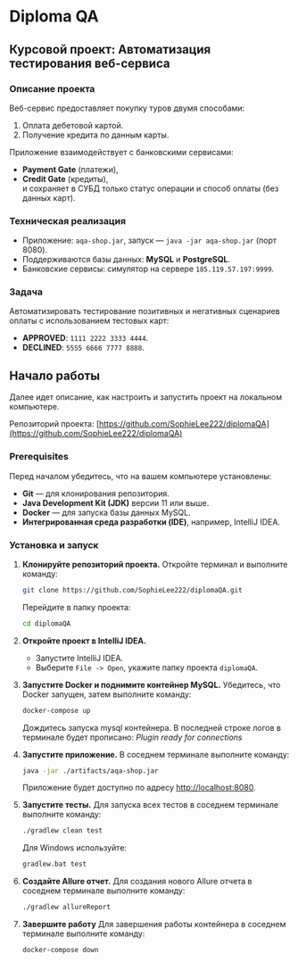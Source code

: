 # Diploma QA

## Курсовой проект: Автоматизация тестирования веб-сервиса

### Описание проекта
Веб-сервис предоставляет покупку туров двумя способами:
1. Оплата дебетовой картой.
2. Получение кредита по данным карты.

Приложение взаимодействует с банковскими сервисами:
- **Payment Gate** (платежи),
- **Credit Gate** (кредиты),  
  и сохраняет в СУБД только статус операции и способ оплаты (без данных карт).

### Техническая реализация
- Приложение: `aqa-shop.jar`, запуск — `java -jar aqa-shop.jar` (порт 8080).
- Поддерживаются базы данных: **MySQL** и **PostgreSQL**.
- Банковские сервисы: симулятор на сервере `185.119.57.197:9999`.

### Задача
Автоматизировать тестирование позитивных и негативных сценариев оплаты с использованием тестовых карт:
- **APPROVED**: `1111 2222 3333 4444`.
- **DECLINED**: `5555 6666 7777 8888`.

## Начало работы

Далее идет описание, как настроить и запустить проект на локальном компьютере.

Репозиторий проекта: [https://github.com/SophieLee222/diplomaQA](https://github.com/SophieLee222/diplomaQA)

### Prerequisites

Перед началом убедитесь, что на вашем компьютере установлены:

- **Git** — для клонирования репозитория.
- **Java Development Kit (JDK)** версии 11 или выше.
- **Docker** — для запуска базы данных MySQL.
- **Интегрированная среда разработки (IDE)**, например, IntelliJ IDEA.

### Установка и запуск

1. **Клонируйте репозиторий проекта.**
   Откройте терминал и выполните команду:
   ```bash
   git clone https://github.com/SophieLee222/diplomaQA.git
   ```
   Перейдите в папку проекта:
   ```bash
   cd diplomaQA
   ```

2. **Откройте проект в IntelliJ IDEA.**
    - Запустите IntelliJ IDEA.
    - Выберите `File -> Open`, укажите папку проекта `diplomaQA`.

4. **Запустите Docker и поднимите контейнер MySQL.**
   Убедитесь, что Docker запущен, затем выполните команду:
   ```bash
   docker-compose up
   ```
   Дождитесь запуска mysql контейнера. В последней строке логов в терминале будет прописано: _Plugin ready for connections_

5. **Запустите приложение.**
   В соседнем терминале выполните команду:
   ```bash
   java -jar ./artifacts/aqa-shop.jar
   ```
   Приложение будет доступно по адресу [http://localhost:8080](http://localhost:8080).

6. **Запустите тесты.**
   Для запуска всех тестов в соседнем терминале выполните команду:
   ```bash
   ./gradlew clean test
   ```
   Для Windows используйте:
   ```cmd
   gradlew.bat test
   ```

7. **Создайте Allure отчет.**
   Для создания нового Allure отчета в соседнем терминале выполните команду:
   ```bash
   ./gradlew allureReport
   ```

8. **Завершите работу**
   Для завершения работы контейнера в соседнем терминале выполните команду:
   ```bash
   docker-compose down
   ```